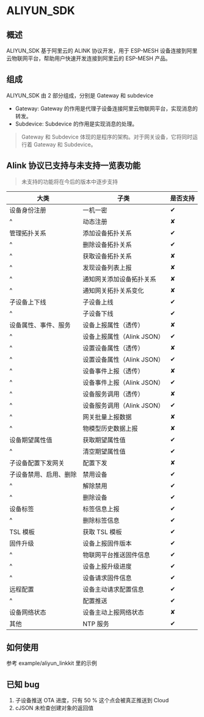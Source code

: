 # ALIYUN_SDK

## 概述

ALIYUN_SDK 基于阿里云的 ALINK 协议开发，用于 ESP-MESH 设备连接到阿里云物联网平台，帮助用户快速开发连接到阿里云的 ESP-MESH 产品。

## 组成

ALIYUN_SDK 由 2 部分组成，分别是 Gateway 和 subdevice

* Gateway: Gateway 的作用是代理子设备连接阿里云物联网平台，实现消息的转发。
* Subdevice: Subdevice 的作用是实现消息的处理。

> Gateway 和 Subdevice 体现的是程序的架构。对于网关设备，它将同时运行着 Gateway 和 Subdevice。

## Alink 协议已支持与未支持一览表功能

> 未支持的功能将在今后的版本中逐步支持

| 大类                   | 子类                       | 是否支持 |
|------------------------|----------------------------|----------|
| 设备身份注册           | 一机一密                   | ✔        |
| ^                      | 动态注册                   | ✘        |
| 管理拓扑关系           | 添加设备拓扑关系           | ✔        |
| ^                      | 删除设备拓扑关系           | ✔        |
| ^                      | 获取设备拓扑关系           | ✘        |
| ^                      | 发现设备列表上报           | ✘        |
| ^                      | 通知网关添加设备拓扑关系   | ✘        |
| ^                      | 通知网关拓扑关系变化       | ✘        |
| 子设备上下线           | 子设备上线                 | ✔        |
| ^                      | 子设备下线                 | ✔        |
| 设备属性、事件、服务   | 设备上报属性（透传）       | ✘        |
| ^                      | 设备上报属性（Alink JSON） | ✔        |
| ^                      | 设置设备属性（透传）       | ✘        |
| ^                      | 设置设备属性（Alink JSON） | ✔        |
| ^                      | 设备事件上报（透传）       | ✘        |
| ^                      | 设备事件上报（Alink JSON） | ✔        |
| ^                      | 设备服务调用（透传）       | ✘        |
| ^                      | 设备服务调用（Alink JSON） | ✔        |
| ^                      | 网关批量上报数据           | ✘        |
| ^                      | 物模型历史数据上报         | ✘        |
| 设备期望属性值         | 获取期望属性值             | ✔        |
| ^                      | 清空期望属性值             | ✔        |
| 子设备配置下发网关     | 配置下发                   | ✘        |
| 子设备禁用、启用、删除 | 禁用设备                   | ✔        |
| ^                      | 解除禁用                   | ✔        |
| ^                      | 删除设备                   | ✔        |
| 设备标签               | 标签信息上报               | ✔        |
| ^                      | 删除标签信息               | ✔        |
| TSL 模板               | 获取 TSL 模板              | ✔        |
| 固件升级               | 设备上报固件版本           | ✔        |
| ^                      | 物联网平台推送固件信息     | ✔        |
| ^                      | 设备上报升级进度           | ✔        |
| ^                      | 设备请求固件信息           | ✔        |
| 远程配置               | 设备主动请求配置信息       | ✔        |
| ^                      | 配置推送                   | ✔        |
| 设备网络状态           | 设备主动上报网络状态       | ✘        |
| 其他                   | NTP 服务                   | ✔        |

## 如何使用

参考 example/aliyun_linkkit 里的示例

## 已知 bug

1. 子设备推送 OTA 进度，只有 50 % 这个点会被真正推送到 Cloud
1. cJSON 未检查创建对象的返回值
